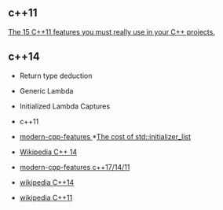 ## c++11
[The 15 C++11 features you must really use in your C++ projects.](https://cppdepend.com/blog/?p=319)
## c++14
* Return type deduction
* Generic Lambda
* Initialized Lambda Captures

* c++11

* [modern-cpp-features ](https://github.com/AnthonyCalandra/modern-cpp-features)
*[The cost of std::initializer_list](https://akrzemi1.wordpress.com/2016/07/07/the-cost-of-stdinitializer_list/)
* [Wikipedia C++ 14](https://en.wikipedia.org/wiki/C%2B%2B14)
* [modern-cpp-features c++17/14/11](https://github.com/AnthonyCalandra/modern-cpp-features)
* [wikipedia C++14](https://en.wikipedia.org/wiki/C%2B%2B14)
* [wikipedia C++11](https://en.wikipedia.org/wiki/C%2B%2B11)
